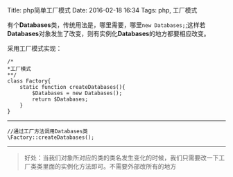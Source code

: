 Title: php简单工厂模式
Date: 2016-02-18 16:34
Tags: php, 工厂模式



有个**Databases**类，传统用法是，哪里需要，哪里`new Databases;`;这样若**Databases**对象发生了改变，则有实例化**Databases**的地方都要相应改变。

采用工厂模式实现：
~~~
/*
*工厂模式
**/
class Factory{
    static function createDatabases(){
        $Databases = new Databases();
        return $Databases;
    }
}
~~~

* * * * *

~~~
//通过工厂方法调用Databases类
\Factory::createDatabases();
~~~

* * * * *
> 好处：当我们对象所对应的类的类名发生变化的时候，我们只需要改一下工厂类类里面的实例化方法即可。不需要外部改所有的地方